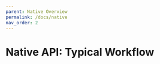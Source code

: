```yaml
---
parent: Native Overview
permalink: /docs/native
nav_order: 2
---
```

# Native API: Typical Workflow
